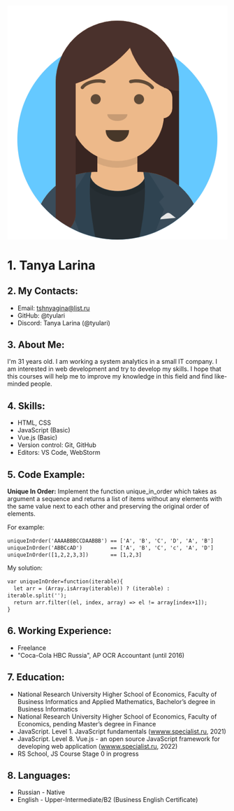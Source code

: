 ![Image](avataaars.png)
# 1.	Tanya Larina
## 2.	My Contacts:
* Email: tshnyagina@list.ru
* GitHub: @tyulari
* Discord: Tanya Larina (@tyulari)

## 3.	About Me:

I'm 31 years old. I am working a system analytics in a small IT company. I am interested in web development and try to develop my skills. I hope that this courses will help me to improve my knowledge in this field and find like-minded people.

## 4.	Skills:

* HTML, CSS
* JavaScript (Basic)
* Vue.js (Basic)
* Version control: Git, GitHub
* Editors: VS Code, WebStorm
## 5.	Code Example:

**Unique In Order:** Implement the function unique_in_order which takes as argument a sequence and returns a list of items without any elements with the same value next to each other and preserving the original order of elements.

For example:
```
uniqueInOrder('AAAABBBCCDAABBB') == ['A', 'B', 'C', 'D', 'A', 'B']
uniqueInOrder('ABBCcAD')         == ['A', 'B', 'C', 'c', 'A', 'D']
uniqueInOrder([1,2,2,3,3])       == [1,2,3]
```
My solution:
```
var uniqueInOrder=function(iterable){
  let arr = (Array.isArray(iterable)) ? (iterable) : iterable.split('');
  return arr.filter((el, index, array) => el != array[index+1]);
}
```
## 6.	Working Experience:
   * Freelance
   * "Coca-Cola HBC Russia", AP OCR Accountant (until 2016) 

## 7.	Education:

 * National Research University Higher School of Economics, Faculty of Business Informatics and Applied Mathematics,
Bachelor’s degree in Business Informatics
* National Research University Higher School of Economics, Faculty of Economics, pending Master’s degree in Finance
* JavaScript. Level 1. JavaScript fundamentals ([wwww.specialist.ru](https://www.specialist.ru/), 2021)
* JavaScript. Level 8. Vue.js - an open source JavaScript framework for developing web application ([wwww.specialist.ru](https://www.specialist.ru/), 2022)
* RS School, JS Course Stage 0 in progress

## 8.	Languages:
* Russian - Native
* English - Upper-Intermediate/B2 (Business English Certificate)
